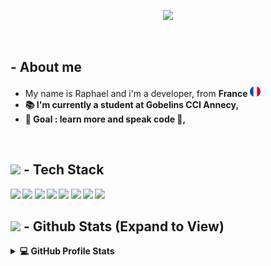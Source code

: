 <p align="center">
<img src="https://readme-typing-svg.demolab.com?font=Fira+Code&pause=1000&color=00F75C&random=false&width=435&lines=HEY+THERE+!;I'M+MAKARYAN+RAPHAEL;STUDENT+IN+GOBELLIN;DEVELOPPER">
</p>

<!-- SERPENT-->

<br>

## - About me
- My name is Raphael and i'm a developer, from <b>France <img src="assets/france.png" width="17" />
- 📚 I'm currently a student at Gobelins CCI Annecy,
- 🎯 Goal : learn more and speak code 🚀,

<br>

## <img src="https://media2.giphy.com/media/QssGEmpkyEOhBCb7e1/giphy.gif?cid=ecf05e47a0n3gi1bfqntqmob8g9aid1oyj2wr3ds3mg700bl&rid=giphy.gif" width ="25"> - Tech Stack
<img src="https://img.shields.io/badge/Visual%20Studio%20Code-0078d7.svg?style=for-the-badge&logo=visual-studio-code&logoColor=white" height="25px"/>
<img src="https://img.shields.io/badge/html5-%23E34F26.svg?style=for-the-badge&logo=html5&logoColor=white" height="25px"/>
<img src="https://img.shields.io/badge/javascript-%23323330.svg?style=for-the-badge&logo=javascript&logoColor=%23F7DF1E" height="25px"/>
<img src="https://img.shields.io/badge/css3-%231572B6.svg?style=for-the-badge&logo=css3&logoColor=white" height="25px"/>
<img src="https://img.shields.io/badge/php-%23777BB4.svg?style=for-the-badge&logo=php&logoColor=white" height="25px"/>
<img src="https://img.shields.io/badge/python-3670A0?style=for-the-badge&logo=python&logoColor=ffdd54" height="25px"/>
<img src="https://img.shields.io/badge/node.js-6DA55F?style=for-the-badge&logo=node.js&logoColor=white" height="25px"/>
<img src="https://img.shields.io/badge/vuejs-%2335495e.svg?style=for-the-badge&logo=vuedotjs&logoColor=%234FC08D" height="25px"/>


<br>

## <img src="https://media.giphy.com/media/iY8CRBdQXODJSCERIr/giphy.gif" width="35"> - Github Stats (Expand to View) 

<details> 
  <summary><b>💻 GitHub Profile Stats</b></summary>
  <br/>
<a href="https://next.ossinsight.io/widgets/official/compose-user-dashboard-stats?user_id=53433445" target="_blank" style="display: block" align="center">
  <picture>
    <source media="(prefers-color-scheme: dark)" srcset="https://next.ossinsight.io/widgets/official/compose-user-dashboard-stats/thumbnail.png?user_id=53433445&image_size=auto&color_scheme=dark" width="500" height="auto">
    <img alt="Dashboard stats of @xTsuKiZox" src="https://next.ossinsight.io/widgets/official/compose-user-dashboard-stats/thumbnail.png?user_id=53433445&image_size=auto&color_scheme=light" width="500" height="auto">
  </picture>
</a>
<br/>
<a href="https://github.com/xTsuKiZox">
  <img align="left" src="https://github-readme-stats.vercel.app/api/top-langs/?username=xTsuKiZox&theme=tokyonight" />
</a>


</details>
